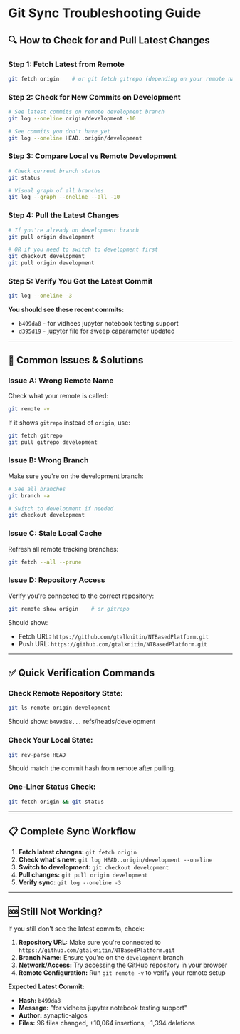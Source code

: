 # Git Sync Troubleshooting Guide

## 🔍 **How to Check for and Pull Latest Changes**

### **Step 1: Fetch Latest from Remote**
```bash
git fetch origin    # or git fetch gitrepo (depending on your remote name)
```

### **Step 2: Check for New Commits on Development**
```bash
# See latest commits on remote development branch
git log --oneline origin/development -10

# See commits you don't have yet
git log --oneline HEAD..origin/development
```

### **Step 3: Compare Local vs Remote Development**
```bash
# Check current branch status
git status

# Visual graph of all branches
git log --graph --oneline --all -10
```

### **Step 4: Pull the Latest Changes**
```bash
# If you're already on development branch
git pull origin development

# OR if you need to switch to development first
git checkout development
git pull origin development
```

### **Step 5: Verify You Got the Latest Commit**
```bash
git log --oneline -3
```

**You should see these recent commits:**
- `b499da8` - for vidhees jupyter notebook testing support
- `d395d19` - jupyter file for sweep caparameter updated

---

## 🚨 **Common Issues & Solutions**

### **Issue A: Wrong Remote Name**
Check what your remote is called:
```bash
git remote -v
```

If it shows `gitrepo` instead of `origin`, use:
```bash
git fetch gitrepo
git pull gitrepo development
```

### **Issue B: Wrong Branch**
Make sure you're on the development branch:
```bash
# See all branches
git branch -a

# Switch to development if needed
git checkout development
```

### **Issue C: Stale Local Cache**
Refresh all remote tracking branches:
```bash
git fetch --all --prune
```

### **Issue D: Repository Access**
Verify you're connected to the correct repository:
```bash
git remote show origin    # or gitrepo
```

Should show:
- Fetch URL: `https://github.com/gtalknitin/NTBasedPlatform.git`
- Push URL: `https://github.com/gtalknitin/NTBasedPlatform.git`

---

## ✅ **Quick Verification Commands**

### **Check Remote Repository State:**
```bash
git ls-remote origin development
```
Should show: `b499da8...` refs/heads/development

### **Check Your Local State:**
```bash
git rev-parse HEAD
```
Should match the commit hash from remote after pulling.

### **One-Liner Status Check:**
```bash
git fetch origin && git status
```

---

## 📋 **Complete Sync Workflow**

1. **Fetch latest changes:** `git fetch origin`
2. **Check what's new:** `git log HEAD..origin/development --oneline`
3. **Switch to development:** `git checkout development`
4. **Pull changes:** `git pull origin development`
5. **Verify sync:** `git log --oneline -3`

---

## 🆘 **Still Not Working?**

If you still don't see the latest commits, check:

1. **Repository URL:** Make sure you're connected to `https://github.com/gtalknitin/NTBasedPlatform.git`
2. **Branch Name:** Ensure you're on the `development` branch
3. **Network/Access:** Try accessing the GitHub repository in your browser
4. **Remote Configuration:** Run `git remote -v` to verify your remote setup

**Expected Latest Commit:**
- **Hash:** `b499da8`
- **Message:** "for vidhees jupyter notebook testing support"
- **Author:** synaptic-algos
- **Files:** 96 files changed, +10,064 insertions, -1,394 deletions 
